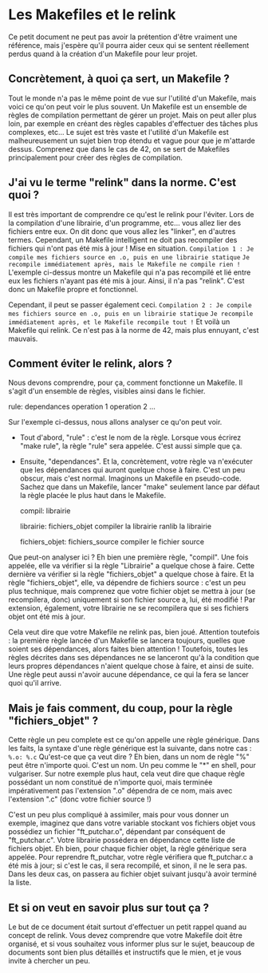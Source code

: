# Les Makefiles et le relink
Ce petit document ne peut pas avoir la prétention d'être vraiment une référence, mais
j'espère qu'il pourra aider ceux qui se sentent réellement perdus quand à la création d'un
Makefile pour leur projet.

## Concrètement, à quoi ça sert, un Makefile ?
Tout le monde n'a pas le même point de vue sur l'utilité d'un Makefile,
mais voici ce qu'on peut voir le plus souvent. Un Makefile est un ensemble de règles de
compilation permettant de gérer un projet. Mais on peut aller plus loin, par exemple en
créant des règles capables d'effectuer des tâches plus complexes, etc... Le sujet est très
vaste et l'utilité d'un Makefile est malheureusement un sujet bien trop étendu et vague
pour que je m'attarde dessus. Comprenez que dans le cas de 42, on se sert de Makefiles
principalement pour créer des règles de compilation.

## J'ai vu le terme "relink" dans la norme. C'est quoi ?
Il est très important de comprendre ce qu'est le relink pour l'éviter.
Lors de la compilation d'une librairie, d'un programme, etc... vous allez lier des fichiers entre eux.
On dit donc que vous allez les "linker", en d'autres termes. Cependant, un Makefile intelligent ne doit
pas recompiler des fichiers qui n'ont pas été mis à jour ! Mise en situation.
`Compilation 1 : Je compile mes fichiers source en .o, puis en une librairie statique`
`Je recompile immédiatement après, mais le Makefile ne compile rien !`
L'exemple ci-dessus montre un Makefile qui n'a pas recompilé et lié entre eux les fichiers n'ayant pas
été mis à jour. Ainsi, il n'a pas "relink". C'est donc un Makefile propre et fonctionnel.

Cependant, il peut se passer également ceci.
`Compilation 2 : Je compile mes fichiers source en .o, puis en un librairie statique`
`Je recompile immédiatement après, et le Makefile recompile tout !`
Et voilà un Makefile qui relink. Ce n'est pas à la norme de 42, mais plus ennuyant, c'est mauvais.

## Comment éviter le relink, alors ?
Nous devons comprendre, pour ça, comment fonctionne un Makefile. Il s'agit d'un ensemble de règles,
visibles ainsi dans le fichier.

   rule: dependances
      operation 1
      operation 2
      ...

Sur l'exemple ci-dessus, nous allons analyser ce qu'on peut voir.
* Tout d'abord, "rule" : c'est le nom de la règle. Lorsque vous écrirez "make rule", la règle "rule" sera appelée.
C'est aussi simple que ça.
* Ensuite, "dependances". Et la, concrètement, votre règle va n'exécuter que les dépendances qui auront quelque chose
à faire. C'est un peu obscur, mais c'est normal. Imaginons un Makefile en pseudo-code. Sachez que dans un Makefile,
lancer "make" seulement lance par défaut la règle placée le plus haut dans le Makefile.

    compil: librairie
    
    librairie: fichiers_objet
      compiler la librairie
      ranlib la librairie
    
    fichiers_objet: fichiers_source
      compiler le fichier source

Que peut-on analyser ici ? Eh bien une première règle, "compil". Une fois appelée, elle va vérifier si la règle
"Librairie" a quelque chose à faire. Cette dernière va vérifier si la règle "fichiers_objet" a quelque chose à faire.
Et la règle "fichiers_objet", elle, va dépendre de fichiers source : c'est un peu plus technique, mais comprenez que
votre fichier objet se mettra à jour (se recompilera, donc) uniquement si son fichier source a, lui, été modifié !
Par extension, également, votre librairie ne se recompilera que si ses fichiers objet ont été mis à jour.

Cela veut dire que votre Makefile ne relink pas, bien joué. Attention toutefois : la première règle lancée d'un Makefile
se lancera toujours, quelles que soient ses dépendances, alors faites bien attention ! Toutefois, toutes les règles décrites
dans ses dépendances ne se lanceront qu'à la condition que leurs propres dépendances n'aient quelque chose à faire, et
ainsi de suite. Une règle peut aussi n'avoir aucune dépendance, ce qui la fera se lancer quoi qu'il arrive.

## Mais je fais comment, du coup, pour la règle "fichiers_objet" ?
Cette règle un peu complete est ce qu'on appelle une règle générique. Dans les faits, la syntaxe d'une règle générique
est la suivante, dans notre cas :
`%.o: %.c`
Qu'est-ce que ça veut dire ? Eh bien, dans un nom de règle "%" peut être n'importe quoi. C'est un nom. Un peu comme le "*"
en shell, pour vulgariser. Sur notre exemple plus haut, cela veut dire que chaque règle possédant un nom constitué de
n'importe quoi, mais terminée impérativement pas l'extension ".o" dépendra de ce nom, mais avec l'extension ".c" (donc votre
fichier source !)

C'est un peu plus compliqué à assimiler, mais pour vous donner un exemple, imaginez que dans votre variable stockant vos
fichiers objet vous possédiez un fichier "ft_putchar.o", dépendant par conséquent de "ft_putchar.c". Votre librairie
possédera en dépendance cette liste de fichiers objet. Eh bien, pour chaque fichier objet, la règle générique sera appelée.
Pour reprendre ft_putchar, votre règle vérifiera que ft_putchar.c a été mis à jour; si c'est le cas, il sera recompilé,
et sinon, il ne le sera pas. Dans les deux cas, on passera au fichier objet suivant jusqu'à avoir terminé la liste.

## Et si on veut en savoir plus sur tout ça ?
Le but de ce document était surtout d'effectuer un petit rappel quand au concept de relink. Vous devez comprendre
que votre Makefile doit être organisé, et si vous souhaitez vous informer plus sur le sujet, beaucoup de documents sont bien
plus détaillés et instructifs que le mien, et je vous invite à chercher un peu.
